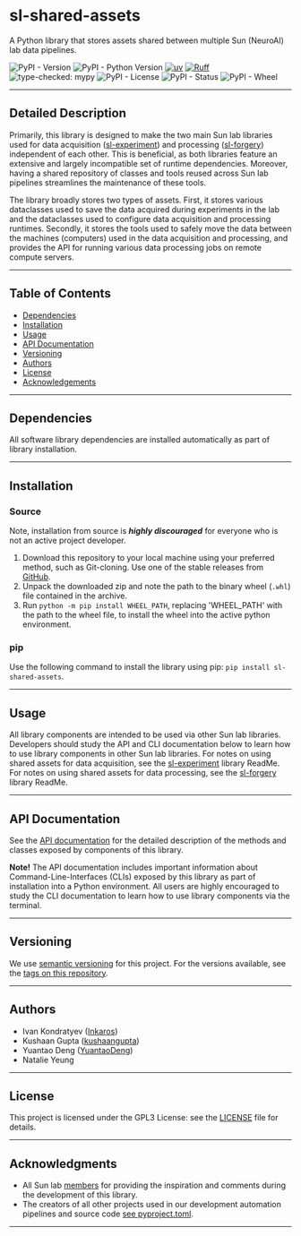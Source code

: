 # sl-shared-assets
A Python library that stores assets shared between multiple Sun (NeuroAI) lab data pipelines.

![PyPI - Version](https://img.shields.io/pypi/v/sl-shared-assets)
![PyPI - Python Version](https://img.shields.io/pypi/pyversions/sl-shared-assets)
[![uv](https://tinyurl.com/uvbadge)](https://github.com/astral-sh/uv)
[![Ruff](https://tinyurl.com/ruffbadge)](https://github.com/astral-sh/ruff)
![type-checked: mypy](https://img.shields.io/badge/type--checked-mypy-blue?style=flat-square&logo=python)
![PyPI - License](https://img.shields.io/pypi/l/sl-shared-assets)
![PyPI - Status](https://img.shields.io/pypi/status/sl-shared-assets)
![PyPI - Wheel](https://img.shields.io/pypi/wheel/sl-shared-assets)
___

## Detailed Description

Primarily, this library is designed to make the two main Sun lab libraries used for data acquisition 
([sl-experiment](https://github.com/Sun-Lab-NBB/sl-experiment)) and processing 
([sl-forgery](https://github.com/Sun-Lab-NBB/sl-forgery)) independent of each other. This is beneficial, as both 
libraries feature an extensive and largely incompatible set of runtime dependencies. Moreover, having a shared
repository of classes and tools reused across Sun lab pipelines streamlines the maintenance of these tools.

The library broadly stores two types of assets. First, it stores various dataclasses used to save the data acquired 
during experiments in the lab and the dataclasses used to configure data acquisition and processing runtimes. Secondly, 
it stores the tools used to safely move the data between the machines (computers) used in the data acquisition and 
processing, and provides the API for running various data processing jobs on remote compute servers.

---

## Table of Contents

- [Dependencies](#dependencies)
- [Installation](#installation)
- [Usage](#usage)
- [API Documentation](#api-documentation)
- [Versioning](#versioning)
- [Authors](#authors)
- [License](#license)
- [Acknowledgements](#Acknowledgments)
___

## Dependencies

All software library dependencies are installed automatically as part of library installation.

---

## Installation

### Source

Note, installation from source is ***highly discouraged*** for everyone who is not an active project developer.

1. Download this repository to your local machine using your preferred method, such as Git-cloning. Use one
   of the stable releases from [GitHub](https://github.com/Sun-Lab-NBB/sl-shared-assets/releases).
2. Unpack the downloaded zip and note the path to the binary wheel (`.whl`) file contained in the archive.
3. Run ```python -m pip install WHEEL_PATH```, replacing 'WHEEL_PATH' with the path to the wheel file, to install the 
   wheel into the active python environment.

### pip
Use the following command to install the library using pip: ```pip install sl-shared-assets```.

---

## Usage

All library components are intended to be used via other Sun lab libraries. Developers should study the API and CLI 
documentation below to learn how to use library components in other Sun lab libraries. For notes on using shared 
assets for data acquisition, see the [sl-experiment](https://github.com/Sun-Lab-NBB/sl-experiment) library ReadMe.
For notes on using shared assets for data processing, see the [sl-forgery](https://github.com/Sun-Lab-NBB/sl-forgery) 
library ReadMe.

---

## API Documentation

See the [API documentation](https://sl-shared-assets-api-docs.netlify.app/) for the
detailed description of the methods and classes exposed by components of this library.

**Note!** The API documentation includes important information about Command-Line-Interfaces (CLIs) exposed by this 
library as part of installation into a Python environment. All users are highly encouraged to study the CLI 
documentation to learn how to use library components via the terminal.

___

## Versioning

We use [semantic versioning](https://semver.org/) for this project. For the versions available, see the 
[tags on this repository](https://github.com/Sun-Lab-NBB/sl-shared-assets/tags).

---

## Authors

- Ivan Kondratyev ([Inkaros](https://github.com/Inkaros))
- Kushaan Gupta ([kushaangupta](https://github.com/kushaangupta))
- Yuantao Deng ([YuantaoDeng](https://github.com/YuantaoDeng))
- Natalie Yeung

___

## License

This project is licensed under the GPL3 License: see the [LICENSE](LICENSE) file for details.

___

## Acknowledgments

- All Sun lab [members](https://neuroai.github.io/sunlab/people) for providing the inspiration and comments during the
  development of this library.
- The creators of all other projects used in our development automation pipelines and source code 
  [see pyproject.toml](pyproject.toml).

---